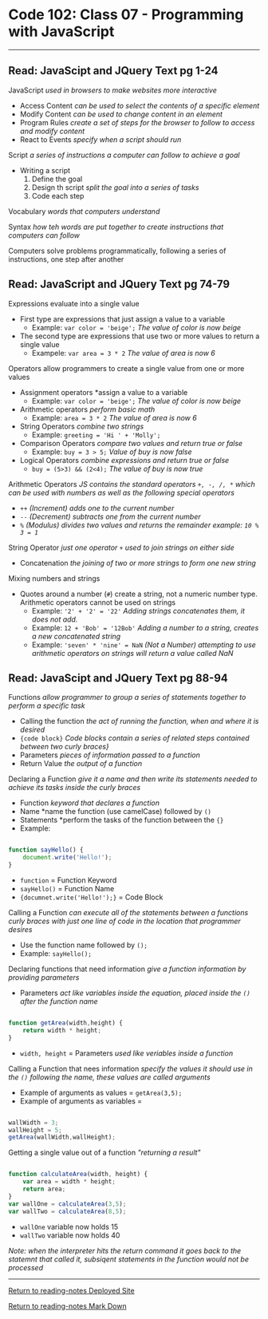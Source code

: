 # Code 102: Class 07 - Programming with JavaScript
***
## Read: JavaScipt and JQuery Text pg 1-24

JavaScript *used in browsers to make websites more interactive*

- Access Content *can be used to select the contents of a specific element*
- Modify Content *can be used to change content in an element*
- Program Rules *create a set of steps for the browser to follow to access and modify content*
- React to Events *specify when a script should run*

Script *a series of instructions a computer can follow to achieve a goal*

- Writing a script
  1. Define the goal
  2. Design th script *split the goal into a series of tasks*
  3. Code each step

Vocabulary *words that computers understand*

Syntax *how teh words are put together to create instructions that computers can follow*

Computers solve problems programmatically, following a series of instructions, one step after another

## Read: JavaScript and JQuery Text pg 74-79

Expressions evaluate into a single value

- First type are expressions that just assign a value to a variable
  - Example: `var color = 'beige';` *The value of color is now beige*
- The second type are expressions that  use two or more values to return a single value
  - Exampele: `var area = 3 * 2` *The value of area is now 6*

Operators allow programmers to create a single value from one or more values

- Assignment operators *assign a value to a variable
  - Example: `var color = 'beige';` *The value of color is now beige*
- Arithmetic operators *perform basic math*
  - Example: `area = 3 * 2` *The value of area is now 6*
- String Operators *combine two strings*
  - Example: `greeting = 'Hi ' + 'Molly';`
- Comparison Operators *compare two values and return true or false*
  - Example: `buy = 3 > 5;` *Value of buy is now false*
- Logical Operators *combine expressions and return true or false*
  - `buy = (5>3) && (2<4);` *The value of buy is now true*

Arithmetic Operators *JS contains the standard operators `+, -, /, *` which can be used with numbers as well as the following special operators*

- `++` *(Increment) adds one to the current number*
- `--` *(Decrement) subtracts one from the current number*
- `%` *(Modulus) divides two values and returns the remainder example: `10 % 3 = 1`*

String Operator *just one operator `+` used to join strings on either side*
 
- Concatenation *the joining of two or more strings to form one new string*

Mixing numbers and strings

- Quotes around a number (`#`) create a string, not a numeric number type. Arithmetic operators cannot be used on strings
  - Example: `'2' + '2' = '22'` *Adding strings concatenates them, it does not add.*
  - Example: `12 + 'Bob' = '12Bob'` *Adding a number to a string, creates a new concatenated string*
  - Example: `'seven' * 'nine' = NaN` *(Not a Number) attempting to use arithmetic operators on strings will return a value called NaN*

## Read: JavaScipt and JQuery Text pg 88-94

Functions *allow programmer to group a series of statements together to perform a specific task*

- Calling the function *the act of running the function, when and where it is desired*
- `{code block}` *Code blocks contain a series of related steps contained between two curly braces}*
- Parameters *pieces of information passed to a function*
- Return Value *the output of a function*

Declaring a Function *give it a name and then write its statements needed to achieve its tasks inside the curly braces*

- Function *keyword that declares a function*
- Name *name the function (use camelCase) followed by `()`
- Statements *perform the tasks of the function between the `{}`
- Example: 

```javascript

function sayHello() {
    document.write('Hello!');
}

```

- `function` = Function Keyword
- `sayHello()` = Function Name
- `{documnet.write('Hello!');}` = Code Block

Calling a Function *can execute all of the statements between a functions curly braces with just one line of code in the location that programmer desires*

- Use the function name followed by `();`
- Example: `sayHello();`

Declaring functions that need information *give a function information by providing parameters*
- Parameters *act like variables inside the equation, placed inside the `()` after the function name*

```javascript

function getArea(width,height) {
    return width * height;
}

```

- `width, height` = Parameters *used like veriables inside a function*

Calling a Function that nees information *specify the values it should use in the `()` following the name, these values are called arguments*

- Example of arguments as values = `getArea(3,5);`
- Example of arguments as variables = 

```javascript

wallWidth = 3;
wallHeight = 5;
getArea(wallWidth,wallHeight);

```

Getting a single value out of a function *"returning a result"*

```javascript

function calculateArea(width, height) {
    var area = width * height;
    return area;
}
var wallOne = calculateArea(3,5);
var wallTwo = calculateArea(8,5);

```

- `wallOne` variable now holds 15
- `wallTwo` variable now holds 40

*Note: when the interpreter hits the return command it goes back to the statemnt that called it, subsiqent statements in the function would not be processed*

***

[Return to reading-notes Deployed Site](https://simon-panek.github.io/reading-notes/)

[Return to reading-notes Mark Down](https://github.com/simon-panek/reading-notes)
